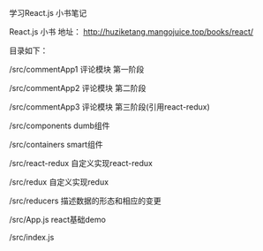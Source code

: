 
学习React.js 小书笔记

React.js 小书 地址： http://huziketang.mangojuice.top/books/react/

目录如下：

/src/commentApp1 评论模块 第一阶段

/src/commentApp2 评论模块 第二阶段

/src/commentApp3 评论模块 第三阶段(引用react-redux)

/src/components  dumb组件

/src/containers  smart组件

/src/react-redux 自定义实现react-redux

/src/redux       自定义实现redux

/src/reducers    描述数据的形态和相应的变更

/src/App.js      react基础demo

/src/index.js
